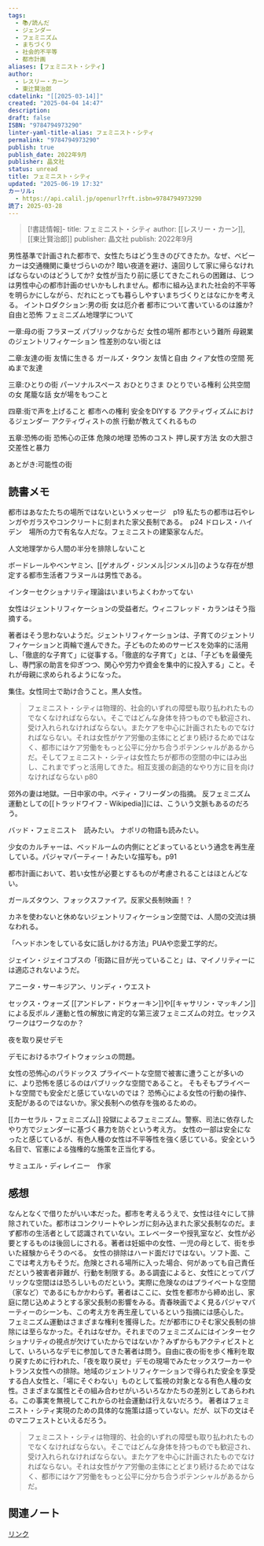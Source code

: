 ```yaml
---
tags:
  - 📚/読んだ
  - ジェンダー
  - フェミニズム
  - まちづくり
  - 社会的不平等
  - 都市計画
aliases: [フェミニスト・シティ]
author:
  - レスリー・カーン
  - 東辻賢治郎
cdatelink: "[[2025-03-14]]"
created: "2025-04-04 14:47"
description: 
draft: false
ISBN: "9784794973290"
linter-yaml-title-alias: フェミニスト・シティ
permalink: "9784794973290"
publish: true
publish_date: 2022年9月
publisher: 晶文社
status: unread
title: フェミニスト・シティ
updated: "2025-06-19 17:32"
カーリル:
  - https://api.calil.jp/openurl?rft.isbn=9784794973290
読了: 2025-03-28
---
```


>[!書誌情報]-
>title: フェミニスト・シティ
>author: [[レスリー・カーン]], [[東辻賢治郎]]
>publisher: 晶文社
>publish: 2022年9月

男性基準で計画された都市で、女性たちはどう生きのびてきたか。なぜ、ベビーカーは交通機関に乗せづらいのか? 暗い夜道を避け、遠回りして家に帰らなければならないのはどうしてか? 女性が当たり前に感じてきたこれらの困難は、じつは男性中心の都市計画のせいかもしれません。都市に組み込まれた社会的不平等を明らかにしながら、だれにとっても暮らしやすいまちづくりとはなにかを考える。
イントロダクション:男の街
女は厄介者
都市について書いているのは誰か?
自由と恐怖
フェミニズム地理学について

一章:母の街
フラヌーズ
パブリックなからだ
女性の場所
都市という難所
母親業のジェントリフィケーション
性差別のない街とは

二章:友達の街
友情に生きる
ガールズ・タウン
友情と自由
クィア女性の空間
死ぬまで友達

三章:ひとりの街
パーソナルスペース
おひとりさま
ひとりでいる権利
公共空間の女
尾籠な話
女が場をもつこと

四章:街で声を上げること
都市への権利
安全をDIYする
アクティヴィズムにおけるジェンダー
アクティヴィストの旅
行動が教えてくれるもの

五章:恐怖の街
恐怖心の正体
危険の地理
恐怖のコスト
押し戻す方法
女の大胆さ
交差性と暴力

あとがき:可能性の街

## 読書メモ
都市はあなたたちの場所ではないというメッセージ　p19
私たちの都市は石やレンガやガラスやコンクリートに刻まれた家父長制である。　p24
ドロレス・ハイデン　場所の力で有名な人だな。フェミニストの建築家なんだ。

人文地理学から人間の半分を排除しないこと

ボードレールやベンヤミン、[[ゲオルグ・ジンメル|ジンメル]]のような存在が想定する都市生活者フラヌールは男性である。

インターセクショナリティ理論はいまいちよくわかってない

女性はジェントリフィケーションの受益者だ。ウィニフレッド・カランはそう指摘する。

著者はそう思わないようだ。ジェントリフィケーションは、子育てのジェントリフィケーションと両輪で進んできた。子どものためのサービスを効率的に活用し、「徹底的な子育て」に従事する。「徹底的な子育て」とは、「子どもを最優先し、専門家の助言を仰ぎつつ、関心や労力や資金を集中的に投入する」こと。それが母親に求められるようになった。

集住。女性同士で助け合うこと。黒人女性。

> フェミニスト・シティは物理的、社会的いずれの障壁も取り払われたものでなくなければならない。そこではどんな身体を持つものでも歓迎され、受け入れられなければならない。またケアを中心に計画されたものでなければならない。それは女性がケア労働の主体にとどまり続けるためではなく、都市にはケア労働をもっと公平に分かち合うポテンシャルがあるからだ。そしてフェミニスト・シティは女性たちが都市の空間の中にはみ出し、これまでずっと活用してきた。相互支援の創造的なやり方に目を向けなければならない
> p80

郊外の妻は地獄。一日中家の中。ベティ・フリーダンの指摘。
反フェミニズム運動としての[[トラッドワイフ - Wikipedia]]には、こういう文脈もあるのだろう。

バッド・フェミニスト　読みたい。
ナポリの物語も読みたい。

少女のカルチャーは、ベッドルームの内側にとどまっているという通念を再生産している。パジャマパーティー！みたいな描写も。p91

都市計画において、若い女性が必要とするものが考慮されることはほとんどない。

ガールズタウン、フォックスファイア。反家父長制映画！？

カネを使わないと休めないジェントリフィケーション空間では、人間の交流は損なわれる。

「ヘッドホンをしている女に話しかける方法」PUAや恋愛工学的だ。

ジェイン・ジェイコブスの「街路に目が光っていること」は、マイノリティーには適応されないようだ。

アニータ・サーキジアン、リンディ・ウエスト

セックス・ウォーズ
[[アンドレア・ドウォーキン]]や[[キャサリン・マッキノン]]による反ポルノ運動と性の解放に肯定的な第三波フェミニズムの対立。セックスワークはワークなのか？

夜を取り戻せデモ

デモにおけるホワイトウォッシュの問題。

女性の恐怖心のパラドックス
プライベートな空間で被害に遭うことが多いのに、より恐怖を感じるのはパブリックな空間であること。
	そもそもプライベートな空間でも安全だと感じていないのでは？
	恐怖心による女性の行動の操作、支配があるのではないか。家父長制への依存を強めるための。

[[カーセラル・フェミニズム]]
投獄によるフェミニズム。警察、司法に依存したやり方でジェンダーに基づく暴力を防ぐという考え方。
女性の一部は安全になったと感じているが、有色人種の女性は不平等性を強く感じている。安全という名目で、官憲による強権的な施策を正当化する。

サミュエル・ディレイニー　作家


## 感想
なんとなくで借りたがいい本だった。都市を考えるうえで、女性は往々にして排除されていた。都市はコンクリートやレンガに刻み込まれた家父長制なのだ。まず都市の生活者として認識されていない。エレベーターや授乳室など、女性が必要とするものは後回しにされる。著者は妊娠中の女性、一児の母として、街を歩いた経験からそうのべる。
女性の排除はハード面だけではない。ソフト面、ここでは考え方もそうだ。危険とされる場所に入った場合、何があっても自己責任だという被害者非難が、行動を制限する。ある調査によると、女性にとってパブリックな空間はは恐ろしいものだという。実際に危険なのはプライベートな空間（家など）であるにもかかわらず。著者はここに、女性を都市から締め出し、家庭に閉じ込めようとする家父長制の影響をみる。青春映画でよく見るパジャマパーティーのシーンも、この考え方を再生産しているという指摘には感心した。
フェミニズム運動はさまざまな権利を獲得した。だが都市にひそむ家父長制の排除には至らなかった。それはなぜか。それまでのフェミニズムにはインターセクショナリティの視点が欠けていたからではないか？みずからもアクティビストとして、いろいろなデモに参加してきた著者は問う。自由に夜の街を歩く権利を取り戻すために行われた、「夜を取り戻せ」デモの現場でみたセックスワーカーやトランス女性への排除。地域のジェントリフィケーションで得られた安全を享受する白人女性と、「場にそぐわない」ものとして監視の対象となる有色人種の女性。さまざまな属性とその組み合わせがいろいろなかたちの差別としてあらわれる。この事実を無視してこれからの社会運動は行えないだろう。
著者はフェミニスト・シティ実現のための具体的な施策は語っていない。だが、以下の文はそのマニフェストといえるだろう。

>フェミニスト・シティは物理的、社会的いずれの障壁も取り払われたものでなくなければならない。そこではどんな身体を持つものでも歓迎され、受け入れられなければならない。またケアを中心に計画されたものでなければならない。それは女性がケア労働の主体にとどまり続けるためではなく、都市にはケア労働をもっと公平に分かち合うポテンシャルがあるからだ。

## 関連ノート

<a href="https://asadaame5121.net/9784794973290" class="u-url">リンク</a>